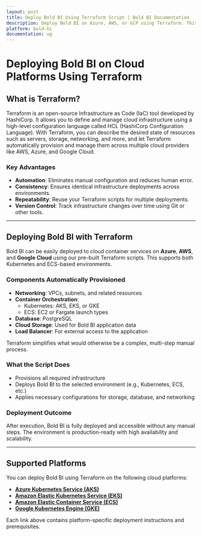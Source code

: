 ```yaml
---
layout: post
title: Deploy Bold BI Using Terraform Script | Bold BI Documentation
description: Deploy Bold BI on Azure, AWS, or GCP using Terraform. This guide automates infrastructure setup and application deployment for a fast, consistent, and hassle-free install.
platform: bold-bi
documentation: ug
---
```


# Deploying Bold BI on Cloud Platforms Using Terraform

## What is Terraform?

Terraform is an open-source Infrastructure as Code (IaC) tool developed by HashiCorp. It allows you to define and manage cloud infrastructure using a high-level configuration language called HCL (HashiCorp Configuration Language). With Terraform, you can describe the desired state of resources such as servers, storage, networking, and more, and let Terraform automatically provision and manage them across multiple cloud providers like AWS, Azure, and Google Cloud.

### Key Advantages

- **Automation**: Eliminates manual configuration and reduces human error.
- **Consistency**: Ensures identical infrastructure deployments across environments.
- **Repeatability**: Reuse your Terraform scripts for multiple deployments.
- **Version Control**: Track infrastructure changes over time using Git or other tools.

---

## Deploying Bold BI with Terraform

Bold BI can be easily deployed to cloud container services on **Azure**, **AWS**, and **Google Cloud** using our pre-built Terraform scripts. This supports both Kubernetes and ECS-based environments.

### Components Automatically Provisioned

- **Networking**: VPCs, subnets, and related resources
- **Container Orchestration**:
  - Kubernetes: AKS, EKS, or GKE
  - ECS: EC2 or Fargate launch types
- **Database**: PostgreSQL
- **Cloud Storage**: Used for Bold BI application data
- **Load Balancer**: For external access to the application

Terraform simplifies what would otherwise be a complex, multi-step manual process.

### What the Script Does

- Provisions all required infrastructure
- Deploys Bold BI to the selected environment (e.g., Kubernetes, ECS, etc.)
- Applies necessary configurations for storage, database, and networking

### Deployment Outcome

After execution, Bold BI is fully deployed and accessible without any manual steps. The environment is production-ready with high availability and scalability.

---

## Supported Platforms

You can deploy Bold BI using Terraform on the following cloud platforms:

- **[Azure Kubernetes Service (AKS)](https://github.com/boldbi/boldbi-terraform-scripts/blob/master/azure-aks/README.md)**
- **[Amazon Elastic Kubernetes Service (EKS)](https://github.com/boldbi/boldbi-terraform-scripts/blob/master/aws-eks/README.md)**
- **[Amazon Elastic Container Service (ECS)](https://github.com/boldbi/boldbi-terraform-scripts/blob/master/aws-ecs/README.md)**
- **[Google Kubernetes Engine (GKE)](https://github.com/boldbi/boldbi-terraform-scripts/blob/master/gcp-gke/README.md)**

Each link above contains platform-specific deployment instructions and prerequisites.